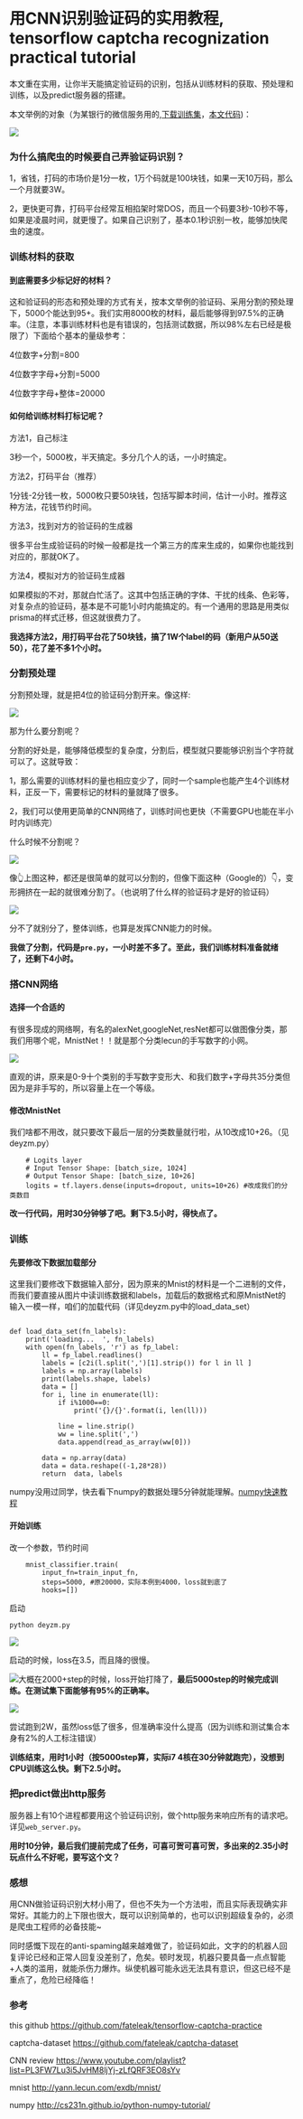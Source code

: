 # 用CNN识别验证码的实用教程, tensorflow captcha recognization practical tutorial



本文重在实用，让你半天能搞定验证码的识别，包括从训练材料的获取、预处理和训练，以及predict服务器的搭建。



本文举例的对象（为某银行的微信服务用的,[下载训练集](https://github.com/fateleak/captcha-dataset)，[本文代码](https://github.com/fateleak/tensorflow-captcha-practice))：

![](img/banner.png)



### 为什么搞爬虫的时候要自己弄验证码识别？

1，省钱，打码的市场价是1分一枚，1万个码就是100块钱，如果一天10万码，那么一个月就要3W。

2，更快更可靠，打码平台经常互相掐架时常DOS，而且一个码要3秒-10秒不等，如果是凌晨时间，就更慢了。如果自己识别了，基本0.1秒识别一枚，能够加快爬虫的速度。



### 训练材料的获取

#### 到底需要多少标记好的材料？

这和验证码的形态和预处理的方式有关，按本文举例的验证码、采用分割的预处理下，5000个能达到95+。我们实用8000枚的材料，最后能够得到97.5%的正确率。（注意，本事训练材料也是有错误的，包括测试数据，所以98%左右已经是极限了）下面给个基本的量级参考：



4位数字+分割=800

4位数字字母+分割=5000

4位数字字母+整体=20000



#### 如何给训练材料打标记呢？

方法1，自己标注

3秒一个，5000枚，半天搞定。多分几个人的话，一小时搞定。

方法2，打码平台（推荐）

1分钱-2分钱一枚，5000枚只要50块钱，包括写脚本时间，估计一小时。推荐这种方法，花钱节约时间。

方法3，找到对方的验证码的生成器

很多平台生成验证码的时候一般都是找一个第三方的库来生成的，如果你也能找到对应的，那就OK了。

方法4，模拟对方的验证码生成器

如果模拟的不对，那就白忙活了。这其中包括正确的字体、干扰的线条、色彩等，对复杂点的验证码，基本是不可能1小时内能搞定的。有一个通用的思路是用类似prisma的样式迁移，但这就很费力了。



**我选择方法2，用打码平台花了50块钱，搞了1W个label的码（新用户从50送50），花了差不多1个小时。**



### 分割预处理

分割预处理，就是把4位的验证码分割开来。像这样:

![](img/pre.png)





那为什么要分割呢？

分割的好处是，能够降低模型的复杂度，分割后，模型就只要能够识别当个字符就可以了。这就导致：

1，那么需要的训练材料的量也相应变少了，同时一个sample也能产生4个训练材料，正反一下，需要标记的材料的量就降了很多。

2，我们可以使用更简单的CNN网络了，训练时间也更快（不需要GPU也能在半小时内训练完）



什么时候不分割呢？

![](img/cansplit.jpeg)

像👆上图这种，都还是很简单的就可以分割的，但像下面这种（Google的）👇，变形拥挤在一起的就很难分割了。（也说明了什么样的验证码才是好的验证码）



![](img/cantsplit.jpg)

分不了就别分了，整体训练，也算是发挥CNN能力的时候。



**我做了分割，代码是`pre.py`，一小时差不多了。至此，我们训练材料准备就绪了，还剩下4小时。**



### 搭CNN网络



#### 选择一个合适的

有很多现成的网络啊，有名的alexNet,googleNet,resNet都可以做图像分类，那我们用哪个呢，MnistNet！！就是那个分类lecun的手写数字的小网。

![](img/mnist.png)

直观的讲，原来是0-9十个类别的手写数字变形大、和我们数字+字母共35分类但因为是非手写的，所以容量上在一个等级。



#### 修改MnistNet

我们啥都不用改，就只要改下最后一层的分类数量就行啦，从10改成10+26。（见deyzm.py）

```
	# Logits layer
    # Input Tensor Shape: [batch_size, 1024]
    # Output Tensor Shape: [batch_size, 10+26]
    logits = tf.layers.dense(inputs=dropout, units=10+26) #改成我们的分类数目
```



**改一行代码，用时30分钟够了吧。剩下3.5小时，得快点了。**



### 训练



#### 先要修改下数据加载部分

这里我们要修改下数据输入部分，因为原来的Mnist的材料是一个二进制的文件，而我们要直接从图片中读训练数据和labels，加载后的数据格式和原MnistNet的输入一模一样，咱们的加载代码（详见deyzm.py中的load_data_set）

```

def load_data_set(fn_labels):
    print('loading...  ', fn_labels)
    with open(fn_labels, 'r') as fp_label:
        ll = fp_label.readlines()
        labels = [c2i(l.split(',')[1].strip()) for l in ll ]
        labels = np.array(labels)
        print(labels.shape, labels)
        data = []
        for i, line in enumerate(ll):
            if i%1000==0:
                print('{}/{}'.format(i, len(ll)))

            line = line.strip()
            ww = line.split(',')
            data.append(read_as_array(ww[0]))

        data = np.array(data)
        data = data.reshape((-1,28*28))
        return  data, labels
```

numpy没用过同学，快去看下numpy的数据处理5分钟就能理解。[numpy快速教程](http://cs231n.github.io/python-numpy-tutorial/)



#### 开始训练

改一个参数，节约时间

```
    mnist_classifier.train(
        input_fn=train_input_fn,
        steps=5000, #原20000，实际本例到4000，loss就到底了
        hooks=[])
```

启动

```
python deyzm.py
```



![](img/1.png)

启动的时候，loss在3.5，而且降的很慢。

![](img/2.png)大概在2000+step的时候，loss开始打降了，**最后5000step的时候完成训练。在测试集下面能够有95%的正确率。**

![](img/3.png)

尝试跑到2W，虽然loss低了很多，但准确率没什么提高（因为训练和测试集合本身有2%的人工标注错误）



**训练结束，用时1小时（按5000step算，实际i7 4核在30分钟就跑完），没想到CPU训练这么快。剩下2.5小时。**



### 把predict做出http服务

服务器上有10个进程都要用这个验证码识别，做个http服务来响应所有的请求吧。详见`web_server.py`。

**用时10分钟，最后我们提前完成了任务，可喜可贺可喜可贺，多出来的2.35小时玩点什么不好呢，要写这个文？**



### 感想

用CNN做验证码识别大材小用了，但也不失为一个方法啦，而且实际表现确实非常好。其能力的上下限也很大，既可以识别简单的，也可以识别超级复杂的，必须是爬虫工程师的必备技能~

同时感慨下现在的anti-spaming越来越难做了，验证码如此，文字的的机器人回复评论已经和正常人回复没差别了，危矣。顿时发现，机器只要具备一点点智能+人类的滥用，就能杀伤力爆炸。纵使机器可能永远无法具有意识，但这已经不是重点了，危险已经降临！



### 参考

this github https://github.com/fateleak/tensorflow-captcha-practice

captcha-dataset https://github.com/fateleak/captcha-dataset

CNN review https://www.youtube.com/playlist?list=PL3FW7Lu3i5JvHM8ljYj-zLfQRF3EO8sYv

mnist http://yann.lecun.com/exdb/mnist/

numpy http://cs231n.github.io/python-numpy-tutorial/